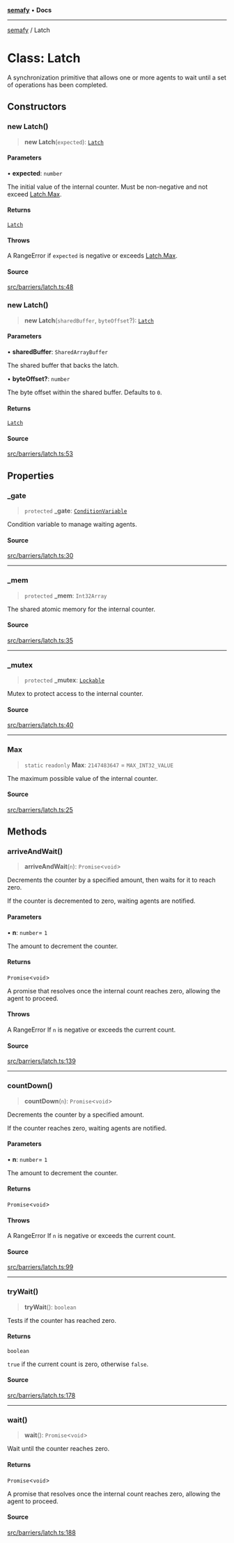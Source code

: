 [**semafy**](../README.md) • **Docs**

***

[semafy](../globals.md) / Latch

# Class: Latch

A synchronization primitive that allows one or more agents to wait until
a set of operations has been completed.

## Constructors

### new Latch()

> **new Latch**(`expected`): [`Latch`](Latch.md)

#### Parameters

• **expected**: `number`

The initial value of the internal counter. Must be non-negative and
not exceed [Latch.Max](Latch.md#max).

#### Returns

[`Latch`](Latch.md)

#### Throws

A RangeError if `expected` is negative or exceeds [Latch.Max](Latch.md#max).

#### Source

[src/barriers/latch.ts:48](https://github.com/havelessbemore/semafy/blob/c1d56be99a331ecbe5fe1625f5e190ff01b04eee/src/barriers/latch.ts#L48)

### new Latch()

> **new Latch**(`sharedBuffer`, `byteOffset`?): [`Latch`](Latch.md)

#### Parameters

• **sharedBuffer**: `SharedArrayBuffer`

The shared buffer that backs the latch.

• **byteOffset?**: `number`

The byte offset within the shared buffer. Defaults to `0`.

#### Returns

[`Latch`](Latch.md)

#### Source

[src/barriers/latch.ts:53](https://github.com/havelessbemore/semafy/blob/c1d56be99a331ecbe5fe1625f5e190ff01b04eee/src/barriers/latch.ts#L53)

## Properties

### \_gate

> `protected` **\_gate**: [`ConditionVariable`](ConditionVariable.md)

Condition variable to manage waiting agents.

#### Source

[src/barriers/latch.ts:30](https://github.com/havelessbemore/semafy/blob/c1d56be99a331ecbe5fe1625f5e190ff01b04eee/src/barriers/latch.ts#L30)

***

### \_mem

> `protected` **\_mem**: `Int32Array`

The shared atomic memory for the internal counter.

#### Source

[src/barriers/latch.ts:35](https://github.com/havelessbemore/semafy/blob/c1d56be99a331ecbe5fe1625f5e190ff01b04eee/src/barriers/latch.ts#L35)

***

### \_mutex

> `protected` **\_mutex**: [`Lockable`](../interfaces/Lockable.md)

Mutex to protect access to the internal counter.

#### Source

[src/barriers/latch.ts:40](https://github.com/havelessbemore/semafy/blob/c1d56be99a331ecbe5fe1625f5e190ff01b04eee/src/barriers/latch.ts#L40)

***

### Max

> `static` `readonly` **Max**: `2147483647` = `MAX_INT32_VALUE`

The maximum possible value of the internal counter.

#### Source

[src/barriers/latch.ts:25](https://github.com/havelessbemore/semafy/blob/c1d56be99a331ecbe5fe1625f5e190ff01b04eee/src/barriers/latch.ts#L25)

## Methods

### arriveAndWait()

> **arriveAndWait**(`n`): `Promise`\<`void`\>

Decrements the counter by a specified amount, then waits for it to reach zero.

If the counter is decremented to zero, waiting agents are notified.

#### Parameters

• **n**: `number`= `1`

The amount to decrement the counter.

#### Returns

`Promise`\<`void`\>

A promise that resolves once the internal count reaches zero,
allowing the agent to proceed.

#### Throws

A RangeError If `n` is negative or exceeds the current count.

#### Source

[src/barriers/latch.ts:139](https://github.com/havelessbemore/semafy/blob/c1d56be99a331ecbe5fe1625f5e190ff01b04eee/src/barriers/latch.ts#L139)

***

### countDown()

> **countDown**(`n`): `Promise`\<`void`\>

Decrements the counter by a specified amount.

If the counter reaches zero, waiting agents are notified.

#### Parameters

• **n**: `number`= `1`

The amount to decrement the counter.

#### Returns

`Promise`\<`void`\>

#### Throws

A RangeError If `n` is negative or exceeds the current count.

#### Source

[src/barriers/latch.ts:99](https://github.com/havelessbemore/semafy/blob/c1d56be99a331ecbe5fe1625f5e190ff01b04eee/src/barriers/latch.ts#L99)

***

### tryWait()

> **tryWait**(): `boolean`

Tests if the counter has reached zero.

#### Returns

`boolean`

`true` if the current count is zero, otherwise `false`.

#### Source

[src/barriers/latch.ts:178](https://github.com/havelessbemore/semafy/blob/c1d56be99a331ecbe5fe1625f5e190ff01b04eee/src/barriers/latch.ts#L178)

***

### wait()

> **wait**(): `Promise`\<`void`\>

Wait until the counter reaches zero.

#### Returns

`Promise`\<`void`\>

A promise that resolves once the internal count reaches zero,
allowing the agent to proceed.

#### Source

[src/barriers/latch.ts:188](https://github.com/havelessbemore/semafy/blob/c1d56be99a331ecbe5fe1625f5e190ff01b04eee/src/barriers/latch.ts#L188)
